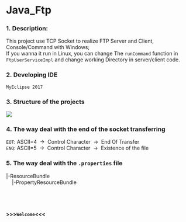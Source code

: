# Java_Ftp
### 1.&nbsp;Description: 
This project use TCP Socket to realize FTP Server and Client, Console/Command with Windows;  
If you wanna it run in Linux, you can change The `runCommand` function in `FtpUserServiceImpl` and change working Directory in server/client code.  

### 2.&nbsp;Developing IDE
`MyEclipse 2017`

### 3.&nbsp;Structure of the projects
![](https://img-blog.csdnimg.cn/20200605235700537.png?x-oss-process=image/watermark,type_ZmFuZ3poZW5naGVpdGk,shadow_10,text_aHR0cHM6Ly9ibG9nLmNzZG4ubmV0L3FxXzQyMjkyODMx,size_16,color_FFFFFF,t_70)

### 4.&nbsp;The way deal with the end of the socket transferring
`EOT`: ASCII=4 &nbsp;->&nbsp;  Control Character &nbsp;->&nbsp; End Of Transfer  
`ENQ`: ASCII=5 &nbsp;->&nbsp;  Control Character &nbsp;->&nbsp; Existence of the file  

### 5.&nbsp;The way deal with the `.properties` file
|-ResourceBundle  
&nbsp;&nbsp;&nbsp;&nbsp;|-PropertyResourceBundle  
<br/>
<br/>
<br/>
#### >>>`Welcome`<<<
